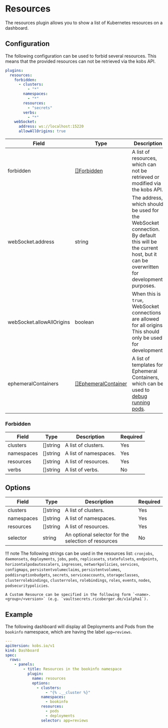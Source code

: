 # Resources

The resources plugin allows you to show a list of Kubernetes resources on a dashboard.

## Configuration

The following configuration can be used to forbid several resources. This means that the provided resources can not be retrieved via the kobs API.

```yaml
plugins:
  resources:
    forbidden:
      - clusters:
          - "*"
        namespaces:
          - "*"
        resources:
          - "secrets"
        verbs:
          - "*"
    webSocket:
      address: ws://localhost:15220
      allowAllOrigins: true
```

| Field | Type | Description | Required |
| ----- | ---- | ----------- | -------- |
| forbidden | [[]Forbidden](#forbidden) | A list of resources, which can not be retrieved or modified via the kobs API. | No |
| webSocket.address | string | The address, which should be used for the WebSocket connection. By default this will be the current host, but it can be overwritten for development purposes. | No |
| webSocket.allowAllOrigins | boolean | When this is `true`, WebSocket connections are allowed for all origins. This should only be used for development. | No |
| ephemeralContainers | [[]EphemeralContainer](https://kubernetes.io/docs/reference/generated/kubernetes-api/v1.21/#ephemeralcontainer-v1-core) | A list of templates for Ephemeral Containers, which can be used to [debug running pods](https://kubernetes.io/docs/tasks/debug-application-cluster/debug-running-pod/#ephemeral-container). | No |

### Forbidden

| Field | Type | Description | Required |
| ----- | ---- | ----------- | -------- |
| clusters | []string | A list of clusters. | Yes |
| namespaces | []string | A list of namespaces. | Yes |
| resources | []string | A list of resources. | Yes |
| verbs | []string | A list of verbs. | No |

## Options

| Field | Type | Description | Required |
| ----- | ---- | ----------- | -------- |
| clusters | []string | A list of clusters. | Yes |
| namespaces | []string | A list of namespaces. | Yes |
| resources | []string | A list of resources. | Yes |
| selector | string | An optional selector for the selection of resources | No |

!!! note
    The following strings can be used in the resources list: `cronjobs`, `daemonsets`, `deployments`, `jobs`, `pods`, `replicasets`, `statefulsets`, `endpoints`, `horizontalpodautoscalers`, `ingresses`, `networkpolicies`, `services`, `configmaps`, `persistentvolumeclaims`, `persistentvolumes`, `poddisruptionbudgets`, `secrets`, `serviceaccounts`, `storageclasses`, `clusterrolebindings`, `clusterroles`, `rolebindings`, `roles`, `events`, `nodes`, `podsecuritypolicies`.

    A Custom Resource can be specified in the following form `<name>.<group>/<version>` (e.g. `vaultsecrets.ricoberger.de/v1alpha1`).

## Example

The following dashboard will display all Deployments and Pods from the `bookinfo` namespace, which are having the label `app=reviews`.

```yaml
---
apiVersion: kobs.io/v1
kind: Dashboard
spec:
  rows:
    - panels:
        - title: Resources in the bookinfo namespace
          plugin:
            name: resources
            options:
              - clusters:
                  - "{% .__cluster %}"
                namespaces:
                  - bookinfo
                resources:
                  - pods
                  - deployments
                selector: app=reviews
```
